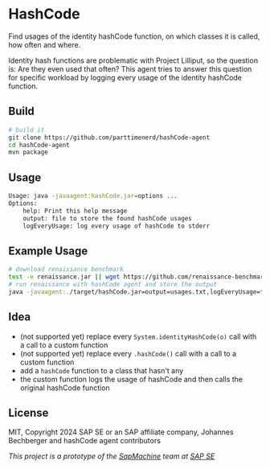 HashCode
===============

Find usages of the identity hashCode function, on which classes it is called, how often and where.

Identity hash functions are problematic with Project Lilliput, so the question is: Are they even used that often?
This agent tries to answer this question for specific workload by logging every usage of the identity hashCode function.

Build
-----
```sh
# build it
git clone https://github.com/parttimenerd/hashCode-agent
cd hashCode-agent
mvn package
```

Usage
-----
```sh
Usage: java -javaagent:hashCode.jar=options ...          
Options:                                                 
    help: Print this help message                        
    output: file to store the found hashCode usages      
    logEveryUsage: log every usage of hashCode to stderr 
```

Example Usage
-------------
```sh
# download renaissance benchmark
test -e renaissance.jar || wget https://github.com/renaissance-benchmarks/renaissance/releases/download/v0.15.0/renaissance-gpl-0.15.0.jar -O renaissance.jar
# run renaissance with hashCode agent and store the output
java -javaagent:./target/hashCode.jar=output=usages.txt,logEveryUsage=true -jar renaissance.jar all         
```

Idea
----
- (not supported yet) replace every `System.identityHashCode(o)` call with a call to a custom function
- (not supported yet) replace every `.hashCode()` call with a call to a custom function
- add a `hashCode` function to a class that hasn't any
- the custom function logs the usage of hashCode and then calls the original hashCode function


License
-------
MIT, Copyright 2024 SAP SE or an SAP affiliate company, Johannes Bechberger
and hashCode agent contributors


*This project is a prototype of the [SapMachine](https://sapmachine.io) team
at [SAP SE](https://sap.com)*